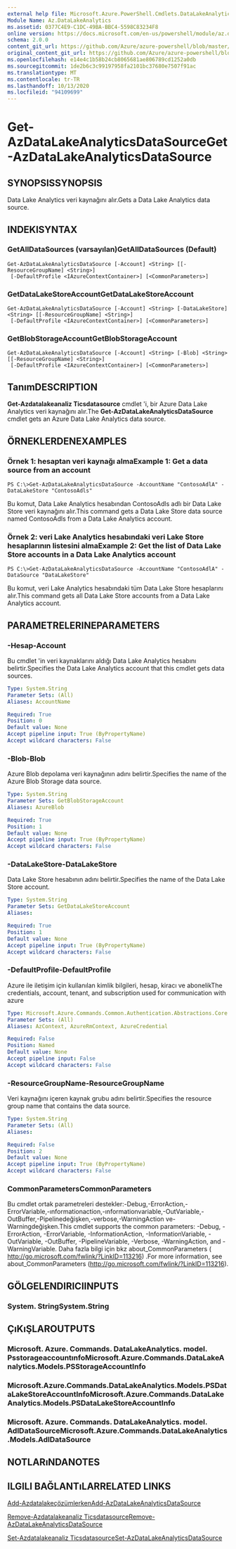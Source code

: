 ```yaml
---
external help file: Microsoft.Azure.PowerShell.Cmdlets.DataLakeAnalytics.dll-Help.xml
Module Name: Az.DataLakeAnalytics
ms.assetid: 0377C4E9-C1DC-49BA-BBC4-5598C83234F8
online version: https://docs.microsoft.com/en-us/powershell/module/az.datalakeanalytics/get-azdatalakeanalyticsdatasource
schema: 2.0.0
content_git_url: https://github.com/Azure/azure-powershell/blob/master/src/DataLakeAnalytics/DataLakeAnalytics/help/Get-AzDataLakeAnalyticsDataSource.md
original_content_git_url: https://github.com/Azure/azure-powershell/blob/master/src/DataLakeAnalytics/DataLakeAnalytics/help/Get-AzDataLakeAnalyticsDataSource.md
ms.openlocfilehash: e14e4c1b58b24cb8065681ae806789cd1252a0db
ms.sourcegitcommit: 1de2b6c3c99197958fa2101bc37680e7507f91ac
ms.translationtype: MT
ms.contentlocale: tr-TR
ms.lasthandoff: 10/13/2020
ms.locfileid: "94109699"
---
```

# <span data-ttu-id="9de5a-101">Get-AzDataLakeAnalyticsDataSource</span><span class="sxs-lookup"><span data-stu-id="9de5a-101">Get-AzDataLakeAnalyticsDataSource</span></span>

## <span data-ttu-id="9de5a-102">SYNOPSIS</span><span class="sxs-lookup"><span data-stu-id="9de5a-102">SYNOPSIS</span></span>
<span data-ttu-id="9de5a-103">Data Lake Analytics veri kaynağını alır.</span><span class="sxs-lookup"><span data-stu-id="9de5a-103">Gets a Data Lake Analytics data source.</span></span>

## <span data-ttu-id="9de5a-104">INDEKI</span><span class="sxs-lookup"><span data-stu-id="9de5a-104">SYNTAX</span></span>

### <span data-ttu-id="9de5a-105">GetAllDataSources (varsayılan)</span><span class="sxs-lookup"><span data-stu-id="9de5a-105">GetAllDataSources (Default)</span></span>
```
Get-AzDataLakeAnalyticsDataSource [-Account] <String> [[-ResourceGroupName] <String>]
 [-DefaultProfile <IAzureContextContainer>] [<CommonParameters>]
```

### <span data-ttu-id="9de5a-106">GetDataLakeStoreAccount</span><span class="sxs-lookup"><span data-stu-id="9de5a-106">GetDataLakeStoreAccount</span></span>
```
Get-AzDataLakeAnalyticsDataSource [-Account] <String> [-DataLakeStore] <String> [[-ResourceGroupName] <String>]
 [-DefaultProfile <IAzureContextContainer>] [<CommonParameters>]
```

### <span data-ttu-id="9de5a-107">GetBlobStorageAccount</span><span class="sxs-lookup"><span data-stu-id="9de5a-107">GetBlobStorageAccount</span></span>
```
Get-AzDataLakeAnalyticsDataSource [-Account] <String> [-Blob] <String> [[-ResourceGroupName] <String>]
 [-DefaultProfile <IAzureContextContainer>] [<CommonParameters>]
```

## <span data-ttu-id="9de5a-108">Tanım</span><span class="sxs-lookup"><span data-stu-id="9de5a-108">DESCRIPTION</span></span>
<span data-ttu-id="9de5a-109">**Get-Azdatalakeanaliz Ticsdatasource** cmdlet 'i, bir Azure Data Lake Analytics veri kaynağını alır.</span><span class="sxs-lookup"><span data-stu-id="9de5a-109">The **Get-AzDataLakeAnalyticsDataSource** cmdlet gets an Azure Data Lake Analytics data source.</span></span>

## <span data-ttu-id="9de5a-110">ÖRNEKLERDEN</span><span class="sxs-lookup"><span data-stu-id="9de5a-110">EXAMPLES</span></span>

### <span data-ttu-id="9de5a-111">Örnek 1: hesaptan veri kaynağı alma</span><span class="sxs-lookup"><span data-stu-id="9de5a-111">Example 1: Get a data source from an account</span></span>
```
PS C:\>Get-AzDataLakeAnalyticsDataSource -AccountName "ContosoAdlA" -DataLakeStore "ContosoAdls"
```

<span data-ttu-id="9de5a-112">Bu komut, Data Lake Analytics hesabından ContosoAdls adlı bir Data Lake Store veri kaynağını alır.</span><span class="sxs-lookup"><span data-stu-id="9de5a-112">This command gets a Data Lake Store data source named ContosoAdls from a Data Lake Analytics account.</span></span>

### <span data-ttu-id="9de5a-113">Örnek 2: veri Lake Analytics hesabındaki veri Lake Store hesaplarının listesini alma</span><span class="sxs-lookup"><span data-stu-id="9de5a-113">Example 2: Get the list of Data Lake Store accounts in a Data Lake Analytics account</span></span>
```
PS C:\>Get-AzDataLakeAnalyticsDataSource -AccountName "ContosoAdlA" -DataSource "DataLakeStore"
```

<span data-ttu-id="9de5a-114">Bu komut, veri Lake Analytics hesabındaki tüm Data Lake Store hesaplarını alır.</span><span class="sxs-lookup"><span data-stu-id="9de5a-114">This command gets all Data Lake Store accounts from a Data Lake Analytics account.</span></span>

## <span data-ttu-id="9de5a-115">PARAMETRELERINE</span><span class="sxs-lookup"><span data-stu-id="9de5a-115">PARAMETERS</span></span>

### <span data-ttu-id="9de5a-116">-Hesap</span><span class="sxs-lookup"><span data-stu-id="9de5a-116">-Account</span></span>
<span data-ttu-id="9de5a-117">Bu cmdlet 'in veri kaynaklarını aldığı Data Lake Analytics hesabını belirtir.</span><span class="sxs-lookup"><span data-stu-id="9de5a-117">Specifies the Data Lake Analytics account that this cmdlet gets data sources.</span></span>

```yaml
Type: System.String
Parameter Sets: (All)
Aliases: AccountName

Required: True
Position: 0
Default value: None
Accept pipeline input: True (ByPropertyName)
Accept wildcard characters: False
```

### <span data-ttu-id="9de5a-118">-Blob</span><span class="sxs-lookup"><span data-stu-id="9de5a-118">-Blob</span></span>
<span data-ttu-id="9de5a-119">Azure Blob depolama veri kaynağının adını belirtir.</span><span class="sxs-lookup"><span data-stu-id="9de5a-119">Specifies the name of the Azure Blob Storage data source.</span></span>

```yaml
Type: System.String
Parameter Sets: GetBlobStorageAccount
Aliases: AzureBlob

Required: True
Position: 1
Default value: None
Accept pipeline input: True (ByPropertyName)
Accept wildcard characters: False
```

### <span data-ttu-id="9de5a-120">-DataLakeStore</span><span class="sxs-lookup"><span data-stu-id="9de5a-120">-DataLakeStore</span></span>
<span data-ttu-id="9de5a-121">Data Lake Store hesabının adını belirtir.</span><span class="sxs-lookup"><span data-stu-id="9de5a-121">Specifies the name of the Data Lake Store account.</span></span>

```yaml
Type: System.String
Parameter Sets: GetDataLakeStoreAccount
Aliases:

Required: True
Position: 1
Default value: None
Accept pipeline input: True (ByPropertyName)
Accept wildcard characters: False
```

### <span data-ttu-id="9de5a-122">-DefaultProfile</span><span class="sxs-lookup"><span data-stu-id="9de5a-122">-DefaultProfile</span></span>
<span data-ttu-id="9de5a-123">Azure ile iletişim için kullanılan kimlik bilgileri, hesap, kiracı ve abonelik</span><span class="sxs-lookup"><span data-stu-id="9de5a-123">The credentials, account, tenant, and subscription used for communication with azure</span></span>

```yaml
Type: Microsoft.Azure.Commands.Common.Authentication.Abstractions.Core.IAzureContextContainer
Parameter Sets: (All)
Aliases: AzContext, AzureRmContext, AzureCredential

Required: False
Position: Named
Default value: None
Accept pipeline input: False
Accept wildcard characters: False
```

### <span data-ttu-id="9de5a-124">-ResourceGroupName</span><span class="sxs-lookup"><span data-stu-id="9de5a-124">-ResourceGroupName</span></span>
<span data-ttu-id="9de5a-125">Veri kaynağını içeren kaynak grubu adını belirtir.</span><span class="sxs-lookup"><span data-stu-id="9de5a-125">Specifies the resource group name that contains the data source.</span></span>

```yaml
Type: System.String
Parameter Sets: (All)
Aliases:

Required: False
Position: 2
Default value: None
Accept pipeline input: True (ByPropertyName)
Accept wildcard characters: False
```

### <span data-ttu-id="9de5a-126">CommonParameters</span><span class="sxs-lookup"><span data-stu-id="9de5a-126">CommonParameters</span></span>
<span data-ttu-id="9de5a-127">Bu cmdlet ortak parametreleri destekler:-Debug,-ErrorAction,-ErrorVariable,-ınformationaction,-ınformationvariable,-OutVariable,-OutBuffer,-Pipelinedeğişken,-verbose,-WarningAction ve-Warningdeğişken.</span><span class="sxs-lookup"><span data-stu-id="9de5a-127">This cmdlet supports the common parameters: -Debug, -ErrorAction, -ErrorVariable, -InformationAction, -InformationVariable, -OutVariable, -OutBuffer, -PipelineVariable, -Verbose, -WarningAction, and -WarningVariable.</span></span> <span data-ttu-id="9de5a-128">Daha fazla bilgi için bkz about_CommonParameters ( http://go.microsoft.com/fwlink/?LinkID=113216) .</span><span class="sxs-lookup"><span data-stu-id="9de5a-128">For more information, see about_CommonParameters (http://go.microsoft.com/fwlink/?LinkID=113216).</span></span>

## <span data-ttu-id="9de5a-129">GÖLGELENDIRICI</span><span class="sxs-lookup"><span data-stu-id="9de5a-129">INPUTS</span></span>

### <span data-ttu-id="9de5a-130">System. String</span><span class="sxs-lookup"><span data-stu-id="9de5a-130">System.String</span></span>

## <span data-ttu-id="9de5a-131">ÇıKıŞLAR</span><span class="sxs-lookup"><span data-stu-id="9de5a-131">OUTPUTS</span></span>

### <span data-ttu-id="9de5a-132">Microsoft. Azure. Commands. DataLakeAnalytics. model. Psstorageaccountınfo</span><span class="sxs-lookup"><span data-stu-id="9de5a-132">Microsoft.Azure.Commands.DataLakeAnalytics.Models.PSStorageAccountInfo</span></span>

### <span data-ttu-id="9de5a-133">Microsoft.Azure.Commands.DataLakeAnalytics.Models.PSDataLakeStoreAccountInfo</span><span class="sxs-lookup"><span data-stu-id="9de5a-133">Microsoft.Azure.Commands.DataLakeAnalytics.Models.PSDataLakeStoreAccountInfo</span></span>

### <span data-ttu-id="9de5a-134">Microsoft. Azure. Commands. DataLakeAnalytics. model. AdlDataSource</span><span class="sxs-lookup"><span data-stu-id="9de5a-134">Microsoft.Azure.Commands.DataLakeAnalytics.Models.AdlDataSource</span></span>

## <span data-ttu-id="9de5a-135">NOTLARıNDA</span><span class="sxs-lookup"><span data-stu-id="9de5a-135">NOTES</span></span>

## <span data-ttu-id="9de5a-136">ILGILI BAĞLANTıLAR</span><span class="sxs-lookup"><span data-stu-id="9de5a-136">RELATED LINKS</span></span>

[<span data-ttu-id="9de5a-137">Add-Azdatalakeçözümlerken</span><span class="sxs-lookup"><span data-stu-id="9de5a-137">Add-AzDataLakeAnalyticsDataSource</span></span>](./Add-AzDataLakeAnalyticsDataSource.md)

[<span data-ttu-id="9de5a-138">Remove-Azdatalakeanaliz Ticsdatasource</span><span class="sxs-lookup"><span data-stu-id="9de5a-138">Remove-AzDataLakeAnalyticsDataSource</span></span>](./Remove-AzDataLakeAnalyticsDataSource.md)

[<span data-ttu-id="9de5a-139">Set-Azdatalakeanaliz Ticsdatasource</span><span class="sxs-lookup"><span data-stu-id="9de5a-139">Set-AzDataLakeAnalyticsDataSource</span></span>](./Set-AzDataLakeAnalyticsDataSource.md)


